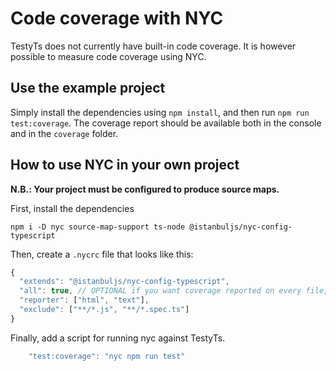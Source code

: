 # Code coverage with NYC

TestyTs does not currently have built-in code coverage. It is however possible to measure code coverage using NYC.

## Use the example project

Simply install the dependencies using `npm install`, and then run `npm run test:coverage`. The coverage report should be available both in the console and in the `coverage` folder.

## How to use NYC in your own project

**N.B.: Your project must be configured to produce source maps.**

First, install the dependencies

```
npm i -D nyc source-map-support ts-node @istanbuljs/nyc-config-typescript
```

Then, create a `.nycrc` file that looks like this:

```js
{
  "extends": "@istanbuljs/nyc-config-typescript",
  "all": true, // OPTIONAL if you want coverage reported on every file, including those that aren't tested:
  "reporter": ["html", "text"],
  "exclude": ["**/*.js", "**/*.spec.ts"]
}
```

Finally, add a script for running nyc against TestyTs.

```js
    "test:coverage": "nyc npm run test"
```
